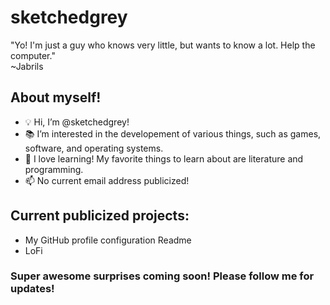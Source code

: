 
# sketchedgrey
"Yo! I'm just a guy who knows very little, but wants to know a lot. Help the computer."  
~Jabrils  
  
## About myself!
  
- 💡 Hi, I’m @sketchedgrey!
- 📚 I’m interested in the developement of various things, such as games, software, and operating systems.
- 🌱 I love learning! My favorite things to learn about are literature and programming.
- 📫 No current email address publicized!
  
## Current publicized projects:
- My GitHub profile configuration Readme
- LoFi

<!---
### Cryptocurrency donations:
BTC: bc1qtcdcscm0gqkm0x844t3vaq77uf3fwfw0fq0f34
--->
  
### Super awesome surprises coming soon! Please follow me for updates!

<!---
sketchedgrey/sketchedgrey is a ✨ special ✨ repository because its `README.md` (this file) appears on your GitHub profile.
You can click the Preview link to take a look at your changes.
--->
